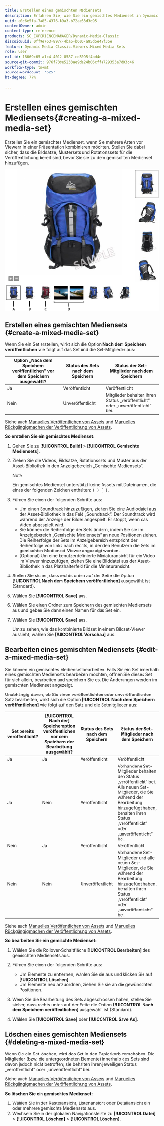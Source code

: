 ```yaml
---
title: Erstellen eines gemischten Mediensets
description: Erfahren Sie, wie Sie ein gemischtes Medienset in Dynamic Media Classic erstellen.
uuid: a0c6e5fa-7a85-4376-b9a3-b72ae63d3d95
contentOwner: admin
content-type: reference
products: SG_EXPERIENCEMANAGER/Dynamic-Media-Classic
discoiquuid: 0ff9e763-897c-4ba5-b606-a95d5e45f35e
feature: Dynamic Media Classic,Viewers,Mixed Media Sets
role: User
exl-id: 18669c65-a1c4-4012-8587-cd5095f4bd4e
source-git-commit: 976f739e5233ae9da24b06cffa729353a7d03c46
workflow-type: tm+mt
source-wordcount: '625'
ht-degree: 77%

---
```


# Erstellen eines gemischten Mediensets{#creating-a-mixed-media-set}

Erstellen Sie ein gemischtes Medienset, wenn Sie mehrere Arten von Viewern in einer Präsentation kombinieren möchten. Stellen Sie dabei sicher, dass die Bildsätze, Mustersets und Rotationssets für die Veröffentlichung bereit sind, bevor Sie sie zu dem gemischten Medienset hinzufügen.

![Gemischtes Medienset](/help/assets/mm_mixed_media_set.png)

## Erstellen eines gemischten Mediensets {#create-a-mixed-media-set}

Wenn Sie ein Set erstellen, wirkt sich die Option **Nach dem Speichern veröffentlichen** wie folgt auf das Set und die Set-Mitglieder aus:

| Option „Nach dem Speichern veröffentlichen“ vor dem Speichern ausgewählt? | Status des Sets nach dem Speichern | Status der Set-Mitglieder nach dem Speichern |
| --- | --- | --- |
| Ja | Veröffentlicht | Veröffentlicht |
| Nein | Unveröffentlicht | Mitglieder behalten ihren Status „veröffentlicht“ oder „unveröffentlicht“ bei. |

Siehe auch [Manuelles Veröffentlichen von Assets](publishing-files.md#manually_publishing_assets) und [Manuelles Rückgängigmachen der Veröffentlichung von Assets](publishing-files.md#manually_unpublishing_assets).

**So erstellen Sie ein gemischtes Medienset:**

1. Gehen Sie zu **[!UICONTROL Build]** > **[!UICONTROL Gemischte Mediensets]**.
1. Ziehen Sie die Videos, Bildsätze, Rotationssets und Muster aus der Asset-Bibliothek in den Anzeigebereich „Gemischte Mediensets“.

   >[!NOTE]
   >
   >Ein gemischtes Medienset unterstützt keine Assets mit Dateinamen, die eines der folgenden Zeichen enthalten: `( ) { }`.

1. Führen Sie einen der folgenden Schritte aus:

   * Um einen Soundtrack hinzuzufügen, ziehen Sie eine Audiodatei aus der Asset-Bibliothek in das Feld „Soundtrack“. Der Soundtrack wird während der Anzeige der Bilder angespielt. Er stoppt, wenn das Video abgespielt wird.
   * Sie können die Reihenfolge der Sets ändern, indem Sie sie im Anzeigebereich „Gemischte Mediensets“ an neue Positionen ziehen. Die Reihenfolge der Sets im Anzeigebereich entspricht der Reihenfolge von links nach rechts, in der den Benutzern die Sets im gemischten Medienset-Viewer angezeigt werden.
   * (Optional) Um eine benutzerdefinierte Miniaturansicht für ein Video im Viewer hinzuzufügen, ziehen Sie eine Bilddatei aus der Asset-Bibliothek in das Platzhalterfeld für die Miniaturansicht.

1. Stellen Sie sicher, dass rechts unten auf der Seite die Option **[!UICONTROL Nach dem Speichern veröffentlichen]** ausgewählt ist (Standard).
1. Wählen Sie **[!UICONTROL Save]** aus.
1. Wählen Sie einen Ordner zum Speichern des gemischten Mediensets aus und geben Sie dann einen Namen für das Set ein.
1. Wählen Sie **[!UICONTROL Save]** aus.

   Um zu sehen, wie das kombinierte Bildset in einem Bildset-Viewer aussieht, wählen Sie **[!UICONTROL Vorschau]** aus.

## Bearbeiten eines gemischten Mediensets {#edit-a-mixed-media-set}

Sie können ein gemischtes Medienset bearbeiten. Falls Sie ein Set innerhalb eines gemischten Mediensets bearbeiten möchten, öffnen Sie dieses Set für sich allein, bearbeiten und speichern Sie es. Die Änderungen werden im gemischten Medienset angezeigt.

Unabhängig davon, ob Sie einen veröffentlichten oder unveröffentlichten Satz bearbeiten, wirkt sich die Option **[!UICONTROL Nach dem Speichern veröffentlichen]** wie folgt auf den Satz und die Setmitglieder aus:

| Set bereits veröffentlicht? | **[!UICONTROL Nach der]** Speicheroption veröffentlichen vor dem Speichern der Bearbeitung ausgewählt? | Status des Sets nach dem Speichern | Status der Set-Mitglieder nach dem Speichern |
| --- |--- |--- |--- |
| Ja | Ja | Veröffentlicht | Veröffentlicht |
| Ja | Nein | Veröffentlicht | Vorhandene Set-Mitglieder behalten den Status „veröffentlicht“ bei. Alle neuen Set-Mitglieder, die Sie während der Bearbeitung hinzugefügt haben, behalten ihren Status „veröffentlicht“ oder „unveröffentlicht“ bei. |
| Nein | Ja | Veröffentlicht | Veröffentlicht |
| Nein | Nein | Unveröffentlicht | Vorhandene Set-Mitglieder und alle neuen Set-Mitglieder, die Sie während der Bearbeitung hinzugefügt haben, behalten ihren Status „veröffentlicht“ oder „unveröffentlicht“ bei. |

Siehe auch [Manuelles Veröffentlichen von Assets](publishing-files.md#manually_publishing_assets) und [Manuelles Rückgängigmachen der Veröffentlichung von Assets](publishing-files.md#manually_unpublishing_assets).

**So bearbeiten Sie ein gemischte Medienset:**

1. Wählen Sie die Rollover-Schaltfläche **[!UICONTROL Bearbeiten]** des gemischten Mediensets aus.
1. Führen Sie einen der folgenden Schritte aus:

   * Um Elemente zu entfernen, wählen Sie sie aus und klicken Sie auf **[!UICONTROL Löschen]**.
   * Um Elemente neu anzuordnen, ziehen Sie sie an die gewünschten Positionen.

1. Wenn Sie die Bearbeitung des Sets abgeschlossen haben, stellen Sie sicher, dass rechts unten auf der Seite die Option **[!UICONTROL Nach dem Speichern veröffentlichen]** ausgewählt ist (Standard).
1. Wählen Sie **[!UICONTROL Save]** oder **[!UICONTROL Save As]**.

## Löschen eines gemischten Mediensets {#deleting-a-mixed-media-set}

Wenn Sie ein Set löschen, wird das Set in den Papierkorb verschoben. Die Mitglieder (bzw. die untergeordneten Elemente) innerhalb des Sets sind davon jedoch nicht betroffen; sie behalten ihren jeweiligen Status „veröffentlicht“ oder „unveröffentlicht“ bei.

Siehe auch [Manuelles Veröffentlichen von Assets](publishing-files.md#manually_publishing_assets) und [Manuelles Rückgängigmachen der Veröffentlichung von Assets](publishing-files.md#manually_unpublishing_assets).

**So löschen Sie ein gemischtes Medienset:**

1. Wählen Sie in der Rasteransicht, Listenansicht oder Detailansicht ein oder mehrere gemischte Mediensets aus.
1. Wechseln Sie in der globalen Navigationsleiste zu **[!UICONTROL Datei]** > **[!UICONTROL Löschen]** > **[!UICONTROL Löschen]**.
